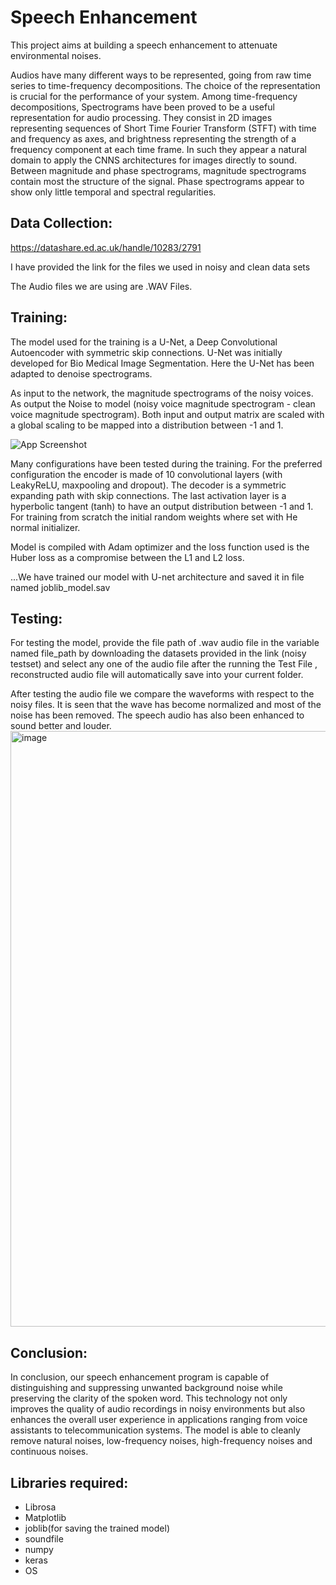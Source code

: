 
# Speech Enhancement

This project aims at building a speech enhancement to attenuate environmental noises.

Audios have many different ways to be represented, going from raw time series to time-frequency decompositions. The choice of the representation is crucial for the performance of your system. Among time-frequency decompositions, Spectrograms have been proved to be a useful representation for audio processing. They consist in 2D images representing sequences of Short Time Fourier Transform (STFT) with time and frequency as axes, and brightness representing the strength of a frequency component at each time frame. In such they appear a natural domain to apply the CNNS architectures for images directly to sound. Between magnitude and phase spectrograms, magnitude spectrograms contain most the structure of the signal. Phase spectrograms appear to show only little temporal and spectral regularities.


Data Collection:
--------
https://datashare.ed.ac.uk/handle/10283/2791

I have provided the link for the files we used in noisy and clean data sets

The Audio files we are using are .WAV Files.



Training:
----
The model used for the training is a U-Net, a Deep Convolutional Autoencoder with symmetric skip connections. U-Net was initially developed for Bio Medical Image Segmentation. Here the U-Net has been adapted to denoise spectrograms.

As input to the network, the magnitude spectrograms of the noisy voices. As output the Noise to model (noisy voice magnitude spectrogram - clean voice magnitude spectrogram). Both input and output matrix are scaled with a global scaling to be mapped into a distribution between -1 and 1.


![App Screenshot](https://miro.medium.com/v2/resize:fit:1400/1*VUS2cCaPB45wcHHFp_fQZQ.png)

Many configurations have been tested during the training. For the preferred configuration the encoder is made of 10 convolutional layers (with LeakyReLU, maxpooling and dropout). The decoder is a symmetric expanding path with skip connections. The last activation layer is a hyperbolic tangent (tanh) to have an output distribution between -1 and 1. For training from scratch the initial random weights where set with He normal initializer.

Model is compiled with Adam optimizer and the loss function used is the Huber loss as a compromise between the L1 and L2 loss.


...We have trained our model with U-net architecture and saved it in file named joblib_model.sav

Testing:
---------
For testing the model, provide the file path of .wav audio file in the variable named file_path by downloading the datasets provided in the link (noisy testset) and select any one of the audio file after the running the Test File , reconstructed audio file will automatically save into your current folder.

After testing the audio file we compare the waveforms with respect to the noisy files. It is seen that the wave has become normalized and most of the noise has been removed. The speech audio has also been enhanced to sound better and louder. 
<img width="953" alt="image" src="https://github.com/user-attachments/assets/371cc7c3-538a-4ef0-a2d4-1c3d69c0b5bd">

Conclusion:
---------
In conclusion, our speech enhancement program is capable of distinguishing and suppressing unwanted background noise while preserving the clarity of the spoken word. This technology not only improves the quality of audio recordings in noisy environments but also enhances the overall user experience in applications ranging from voice assistants to telecommunication systems. The model is able to cleanly remove natural noises, low-frequency noises, high-frequency noises and continuous noises.

Libraries required:
---------
- Librosa
- Matplotlib
- joblib(for saving the trained model)
- soundfile
- numpy 
- keras
- OS


